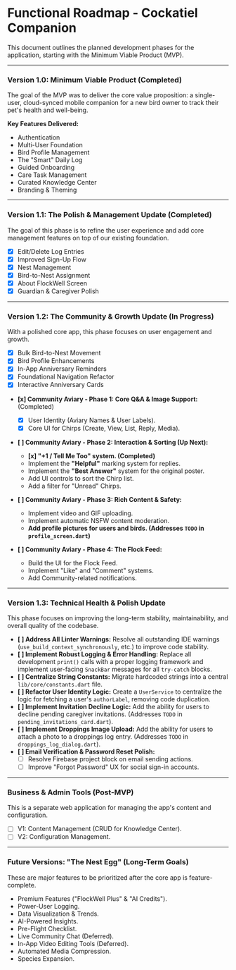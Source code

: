 # Functional Roadmap - Cockatiel Companion

This document outlines the planned development phases for the application, starting with the Minimum Viable Product (MVP).

---

### **Version 1.0: Minimum Viable Product (Completed)**

The goal of the MVP was to deliver the core value proposition: a single-user, cloud-synced mobile companion for a new bird owner to track their pet's health and well-being.

**Key Features Delivered:**
*   Authentication
*   Multi-User Foundation
*   Bird Profile Management
*   The "Smart" Daily Log
*   Guided Onboarding
*   Care Task Management
*   Curated Knowledge Center
*   Branding & Theming

---

### **Version 1.1: The Polish & Management Update (Completed)**

The goal of this phase is to refine the user experience and add core management features on top of our existing foundation.

*   [x] Edit/Delete Log Entries
*   [x] Improved Sign-Up Flow
*   [x] Nest Management
*   [x] Bird-to-Nest Assignment
*   [x] About FlockWell Screen
*   [x] Guardian & Caregiver Polish

---

### **Version 1.2: The Community & Growth Update (In Progress)**

With a polished core app, this phase focuses on user engagement and growth.

*   [x] Bulk Bird-to-Nest Movement
*   [x] Bird Profile Enhancements
*   [x] In-App Anniversary Reminders
*   [x] Foundational Navigation Refactor
*   [x] Interactive Anniversary Cards

*   **[x] Community Aviary - Phase 1: Core Q&A & Image Support:** (Completed)
    *   [x] User Identity (Aviary Names & User Labels).
    *   [x] Core UI for Chirps (Create, View, List, Reply, Media).

*   **[ ] Community Aviary - Phase 2: Interaction & Sorting (Up Next):**
    *   **[x] "+1 / Tell Me Too" system. (Completed)**
    *   Implement the **"Helpful"** marking system for replies.
    *   Implement the **"Best Answer"** system for the original poster.
    *   Add UI controls to sort the Chirp list.
    *   Add a filter for "Unread" Chirps.

*   **[ ] Community Aviary - Phase 3: Rich Content & Safety:**
    *   Implement video and GIF uploading.
    *   Implement automatic NSFW content moderation.
    *   **Add profile pictures for users and birds. (Addresses `TODO` in `profile_screen.dart`)**

*   **[ ] Community Aviary - Phase 4: The Flock Feed:**
    *   Build the UI for the Flock Feed.
    *   Implement "Like" and "Comment" systems.
    *   Add Community-related notifications.

---

### **Version 1.3: Technical Health & Polish Update**

This phase focuses on improving the long-term stability, maintainability, and overall quality of the codebase.

*   **[ ] Address All Linter Warnings:** Resolve all outstanding IDE warnings (`use_build_context_synchronously`, etc.) to improve code stability.
*   **[ ] Implement Robust Logging & Error Handling:** Replace all development `print()` calls with a proper logging framework and implement user-facing `SnackBar` messages for all `try-catch` blocks.
*   **[ ] Centralize String Constants:** Migrate hardcoded strings into a central `lib/core/constants.dart` file.
*   **[ ] Refactor User Identity Logic:** Create a `UserService` to centralize the logic for fetching a user's `authorLabel`, removing code duplication.
*   **[ ] Implement Invitation Decline Logic:** Add the ability for users to decline pending caregiver invitations. (Addresses `TODO` in `pending_invitations_card.dart`).
*   **[ ] Implement Droppings Image Upload:** Add the ability for users to attach a photo to a droppings log entry. (Addresses `TODO` in `droppings_log_dialog.dart`).
*   **[ ] Email Verification & Password Reset Polish:**
    *   [ ] Resolve Firebase project block on email sending actions.
    *   [ ] Improve "Forgot Password" UX for social sign-in accounts.

---

### **Business & Admin Tools (Post-MVP)**

This is a separate web application for managing the app's content and configuration.

*   [ ] V1: Content Management (CRUD for Knowledge Center).
*   [ ] V2: Configuration Management.

---

### **Future Versions: "The Nest Egg" (Long-Term Goals)**

These are major features to be prioritized after the core app is feature-complete.

*   Premium Features ("FlockWell Plus" & "AI Credits").
*   Power-User Logging.
*   Data Visualization & Trends.
*   AI-Powered Insights.
*   Pre-Flight Checklist.
*   Live Community Chat (Deferred).
*   In-App Video Editing Tools (Deferred).
*   Automated Media Compression.
*   Species Expansion.